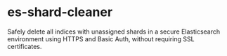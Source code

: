 # es-shard-cleaner
Safely delete all indices with unassigned shards in a secure Elasticsearch environment using HTTPS and Basic Auth, without requiring SSL certificates.
